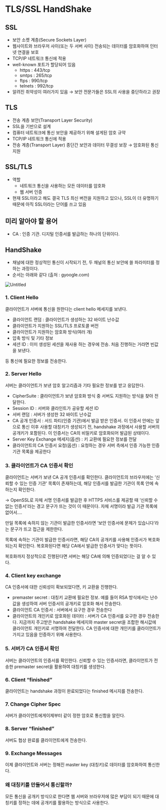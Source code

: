 # TLS/SSL HandShake

## SSL

- 보안 소켓 계층(Secure Sockets Layer)
- 웹사이트와 브라우저 사이(또는 두 서버 사이) 전송되는 데이터를 암호화하여 인터넷 연결을 보호
- TCP/IP 네트워크 통신에 적용
- well-known 포트가 할당되어 있음
    - https : 443/tcp
    - smtps : 265/tcp
    - ftps : 990/tcp
    - telnets : 992/tcp
- 알려진 취약성이 여러가지 있음 → 보안 전문가들은 SSL의 사용을 중단하라고 권장

## TLS

- 전송 계층 보안(Transport Layer Security)
- SSL을 기반으로 설계
- 컴퓨터 네트워크에 통신 보안을 제공하기 위해 설게된 암호 규약
- TCP/IP 네트워크 통신에 적용
- 전송 계층(Transport Layer) 종단간 보안과 데이터 무결성 보장 → 암호화된 통신 지원

## SSL/TLS

- 역할
    - 네트워크 통신을 사용하는 모든 데이터를 암호화
    - 웹 서버 인증
- 현재 SSL이라고 해도 결국 TLS 최신 버전을 지원하고 있으나, SSL이 더 유명하기 때문에 아직 SSL이라는 단어를 쓰고 있음

## 미리 알아야 할 용어

- CA : 인증 기관. 디지털 인증서를 발급하는 하나의 단위이다.

## HandShake

- 채널에 대한 정상적인 통신이 시작되기 전, 두 채널의 통신 보안에 쓸 파라미터를 정하는 과정이다.
- 순서는 아래와 같다 (출처 : gyoogle.com)

![Untitled](https://user-images.githubusercontent.com/62974220/165809696-f4d6fc6c-b321-451a-b354-f08defb7ad80.png)

### 1. Client Hello

클라이언트가 서버에 통신을 원한다는 client hello 메세지를 보낸다.

- 클라이언트 랜덤 : 클라이언트가 생성하는 32 바이트 난수값
- 클라이언트가 지원하는 SSL/TLS 프로토콜 버전
- 클라이언트가 지원하는 암호화 방식(여러 개)
- 압축 방식 및 기타 정보
- 세션 ID : 이미 생성된 세션을 재사용 하는 경우에 전송. 처음 진행하는 거라면 빈값을 보낸다.

등 통신에 필요한 정보를 전송한다.

### 2. Server Hello

서버는 클라이언트가 보낸 암호 알고리즘과 기타 필요한 정보를 받고 응답한다.

- CipherSuite : 클라이언트가 보낸 암호화 방식 중 서버도 지원하는 방식을 찾아 전달한다.
- Session ID : 서버와 클라인트가 공유할 세션 ID
- 서버 랜덤 : 서버가 생성한 32 바이트 난수값
- CA 공개 인증서 : 서드 파티(인증 기관)에서 발급 받은 인증서. 이 인증서 안에는 앞으로 통신 이후 사용할 대칭키가 생성되기 전, handshake 과정에서 사용할 서버의 공개키가 포함된다. 이 인증서는 CA의 비밀키로 암호화되어 발급된 상태이다.
- Server Key Exchange 메세지(옵션) : 키 교환에 필요한 정보를 전달
- 클라이언트의 CA 인증서 요청(옵션) : 요청하는 경우 서버 측에서 인증 가능한 인증기관 목록을 제공한다

### 3. 클라이언트가 CA 인증서 확인

클라이언트는 서버가 보낸 CA 공개 인증서를 확인한다. 클라이언트의 브라우저에는 ‘신뢰할 수 있는 인증 기관’ 목록이 존재하는데, 해당 인증서를 발급한 기관이 목록 안에 속하는지 확인한다.

→ OpenSSL로 자체 서명 인증서를 발급한 후 HTTPS 서비스를 제공할 때 ‘신뢰할 수 없는 인증서’라는 경고 문구가 뜨는 것이 이 때문이다. 자체 서명이라 발급 기관 목록에 없어서....


만일 목록에 속하지 않는 기관이 발급한 인증서라면 ‘보안 인증서에 문제가 있습니다’라는 문구가 뜨고 접근을 제한한다.


목록에 속하는 기관이 발급한 인증서라면, 해당 CA의 공개키를 사용해 인증서가 복호화되는지 확인한다. 복호화된다면 해당 CA에서 발급한 인증서가 맞다는 뜻이다.

복호화까지 정상적으로 진행된다면 서버는 해당 CA에 의해 인증되었다는 걸 알 수 있다.

### 4. Client key exchange

CA 인증서에 대한 신뢰성이 확보되었다면, 키 교환을 진행한다.

- premaster secret : 대칭키 교환에 필요한 정보. 예를 들어 RSA 방식에서는 난수값을 생성하여 서버 인증서의 공개키로 암호화 해서 전송한다.
- 클라이언트 CA 인증서 : 서버에서 요구한 경우 전송한다
- 클라이언트의 개인키로 암호화된 데이터 : 서버가 CA 인증서를 요구한 경우 전송한다. 지금까지 주고받은 handshake 메세지와 master secret을 조합한 해시값에 클라이언트 개인키로 서명하여 전달한다. CA 인증서에 대한 개인키를 클라이언트가 가지고 있음을 인증하기 위해 사용한다.

### 5. 서버가 CA 인증서 확인

서버는 클라이언트의 인증서를 확인한다. 신뢰할 수 있는 인증서라면, 클라이언트가 전송한 premaster secret을 활용하여 대칭키를 생성한다.

### 6. Client “finished”

클라이언트는 handshake 과정이 완료되었다는 finished 메시지를 전송한다.

### 7. Change Cipher Spec

서버가 클라이언트에게이제부터 같이 정한 암호로 통신함을 알린다.

### 8. Server “finished”

서버도 협상 완료를 클라이언트에게 전송한다.

### 9. Exchange Messages

이제 클라이언트와 서버는 정해진 master key (대칭키)로 데이터를 암호화하여 통신한다.

### 왜 대칭키를 만들어서 통신할까?

모든 통신을 공개키 방식으로 한다면 웹 서버와 브라우저에 많은 부담이 되기 때문에 대칭키를 정하는 데에 공개키를 활용하는 방식으로 사용한다.
